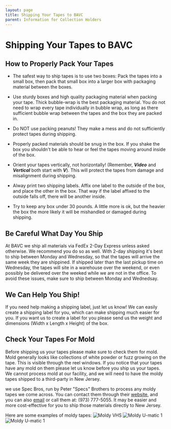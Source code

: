 ```yaml
---
layout: page
title: Shipping Your Tapes to BAVC
parent: Information for Collection Holders
---
```


# Shipping Your Tapes to BAVC

## How to Properly Pack Your Tapes

* The safest way to ship tapes is to use two boxes: Pack the tapes into a small box, then pack that small box into a larger box with packaging material between the boxes.

* Use sturdy boxes and high quality packaging material when packing your tape. Thick bubble-wrap is the best packaging material. You do not need to wrap every tape individually in bubble wrap, as long as there sufficient bubble wrap between the tapes and the box they are packed in.

* Do NOT use packing peanuts! They make a mess and do not sufficiently protect tapes during shipping.

* Properly packed materials should be snug in the box. If you shake the box you shouldn't be able to hear or feel the tapes moving around inside of the box.

* Orient your tapes vertically, not horizontally! (Remember, ***Video*** and ***Vertical*** both start with ***V***). This will protect the tapes from damage and misalignment during shipping.

* Alway print two shipping labels. Affix one label to the outside of the box, and place the other in the box. That way if the label affixed to the outside falls off, there will be another inside.

* Try to keep any box under 30 pounds. A little more is ok, but the heavier the box the more likely it will be mishandled or damaged during shipping.

## Be Careful What Day You Ship

At BAVC we ship all materials via FedEx 2-Day Express unless asked otherwise. We recommend you do so as well. With 2-day shipping it's best to ship between Monday and Wednesday, so that the tapes will arrive the same week they are shippined. If shipped later than the last pickup time on Wednesday, the tapes will site in a warehouse over the weekend, or even possibly be delivered over the weeked while we are not in the office. To avoid these issues, make sure to ship between Monday and Wednedsay.

## We Can Help You Ship!

If you need help making a shipping label, just let us know! We can easily create a shipping label for you, which can make shipping much easier for you. If you want us to create a label for you please send us the weight and dimensions (Width x Length x Height) of the box.

## Check Your Tapes For Mold

Before shipping us your tapes please make sure to check them for mold. Mold generally looks like collections of white powder or fuzz growing on the tape. This is visible through the reel windows. If you notice that your tapes have any mold on them please let us know before you ship us your tapes. We cannot process mold at our facility, and we will need to have the moldy tapes shipped to a third-party in New Jersey.

we use Spec Bros, run by Peter "Specs" Brothers to process any moldy tapes we come across. You can contact them through their [website](http://www.specsbros.com/), and you can also [email](mailto:admin@specsbros.com) or call them at: (973) 777-5055. It may be easier and more cost-effective for you to ship those materials directly to New Jersey.

Here are some examples of moldy tapes:
![Moldy VHS]({{site.baseurl}}/assets/images/MoldyTape01.jpg)
![Moldy U-matic 1]({{site.baseurl}}/assets/images/MoldyTape02.jpg)
![Moldy U-matic 1]({{site.baseurl}}/assets/images/MoldyTape03.jpg)
